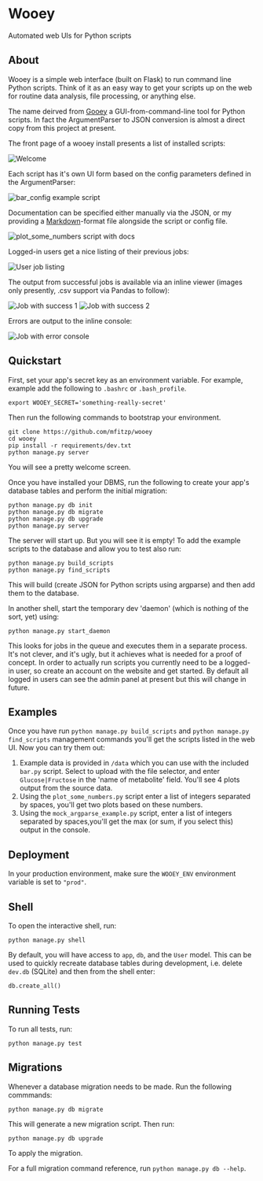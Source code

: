 Wooey
=====

Automated web UIs for Python scripts

## About

Wooey is a simple web interface (built on Flask) to run command line Python scripts. Think of it as an easy way to get
your scripts up on the web for routine data analysis, file processing, or anything else.

The name deirved from [Gooey](https://github.com/chriskiehl/Gooey) a GUI-from-command-line tool for Python scripts. In fact
the ArgumentParser to JSON conversion is almost a direct copy from this project at present.

The front page of a wooey install presents a list of installed scripts:

![Welcome](welcome_to_wooey.png)

Each script has it's own UI form based on the config parameters defined in the ArgumentParser:

![bar_config example script](bar_config.png)

Documentation can be specified either manually via the JSON, or my providing a
[Markdown](http://en.wikipedia.org/wiki/Markdown)-format file alongside the script or config file.

![plot_some_numbers script with docs](plot_some_numbers_with_documentation.png)

Logged-in users get a nice listing of their previous jobs:

![User job listing](user_job_list.png)

The output from successful jobs is available via an inline viewer (images only presently, .csv support via Pandas to follow):

![Job with success 1](job_success_1.png)
![Job with success 2](job_success_2.png)

Errors are output to the inline console:

![Job with error console](job_with_error.png)



## Quickstart

First, set your app's secret key as an environment variable. For example, example add the following to ``.bashrc`` or ``.bash_profile``.


    export WOOEY_SECRET='something-really-secret'


Then run the following commands to bootstrap your environment.


    git clone https://github.com/mfitzp/wooey
    cd wooey
    pip install -r requirements/dev.txt
    python manage.py server

You will see a pretty welcome screen.

Once you have installed your DBMS, run the following to create your app's database tables and perform the initial migration:

    python manage.py db init
    python manage.py db migrate
    python manage.py db upgrade
    python manage.py server

The server will start up. But you will see it is empty! To add the example scripts to the database and allow you to test
also run:

    python manage.py build_scripts
    python manage.py find_scripts

This will build (create JSON for Python scripts using argparse) and then add them to the database.

In another shell, start the temporary dev 'daemon' (which is nothing of the sort, yet) using:

    python manage.py start_daemon

This looks for jobs in the queue and executes them in a separate process. It's not clever, and it's ugly, but it
achieves what is needed for a proof of concept. In order to actually run scripts you currently need to be a logged-in
user, so create an account on the website and get started. By default all logged in users can see the admin panel at
present but this will change in future.

## Examples

Once you have run `python manage.py build_scripts` and `python manage.py find_scripts` management commands you'll
get the scripts listed in the web UI. Now you can try them out:

1. Example data is provided in `/data` which you can use with the included `bar.py` script. Select to upload with the
file selector, and enter `Glucose|Fructose` in the 'name of metabolite' field. You'll see 4 plots output from the source data.
2. Using the `plot_some_numbers.py` script enter a list of integers separated by spaces, you'll get two plots based on these numbers.
3. Using the `mock_argparse_example.py` script, enter a list of integers separated by spaces,you'll get the max (or sum, if you select this) output in the console.

## Deployment

In your production environment, make sure the ``WOOEY_ENV`` environment variable is set to ``"prod"``.


## Shell

To open the interactive shell, run:

    python manage.py shell

By default, you will have access to ``app``, ``db``, and the ``User`` model. This can be used to quickly recreate database tables
during development, i.e. delete `dev.db` (SQLite) and then from the shell enter:

    db.create_all()


Running Tests
-------------

To run all tests, run:

    python manage.py test


Migrations
----------

Whenever a database migration needs to be made. Run the following commmands:

    python manage.py db migrate

This will generate a new migration script. Then run:

    python manage.py db upgrade

To apply the migration.

For a full migration command reference, run ``python manage.py db --help``.
